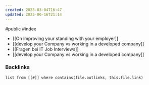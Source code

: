 ```yaml
---
created: 2025-03-04T16:47
updated: 2025-06-16T21:14
---
```

#public #index 

- [[On improving your standing with your employer]]
- [[develop your Company vs working in a developed company]]
- [[Fragen bei IT Job Interviews]]
- [[develop your Company vs working in a developed company]]

### Backlinks
```dataview 
list from [[#]] where contains(file.outlinks, this.file.link)
```

